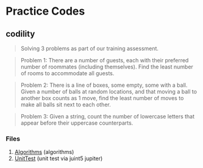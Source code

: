 # Practice Codes
## codility
> Solving 3 problems as part of our training assessment.

> Problem 1: There are a number of guests, each with their preferred
number of roommates (including themselves). Find the least number of rooms
to accommodate all guests.

> Problem 2: There is a line of boxes, some empty, some with a ball. Given
a number of balls at random locations, and that moving a ball to another box
counts as 1 move, find the least number of moves to make all balls sit next to
each other.

> Problem 3: Given a string, count the number of lowercase letters that appear
before their uppercase counterparts.
### Files
1. [Algorithms](./codility/Scratch.java) (algorithms)
1. [UnitTest](codility/ScratchTest.java) (unit test via juint5 jupiter)
